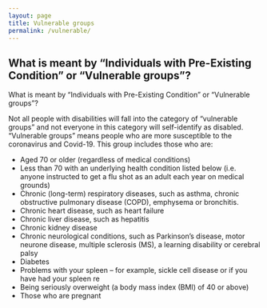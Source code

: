 ```yaml
---
layout: page
title: Vulnerable groups
permalink: /vulnerable/
---
```


## What is meant by “Individuals with Pre-Existing Condition” or “Vulnerable groups”? 

What is meant by “Individuals with Pre-Existing Condition” or “Vulnerable groups”? 

Not all people with disabilities will fall into the category of “vulnerable groups” and not everyone in this category will self-identify as disabled. “Vulnerable groups” means people who are more susceptible to the coronavirus and Covid-19. This group includes those who are:
* Aged 70 or older (regardless of medical conditions)
* Less than 70 with an underlying health condition listed below (i.e. anyone instructed to get a flu shot as an adult each year on medical grounds)
* Chronic (long-term) respiratory diseases, such as asthma, chronic obstructive pulmonary disease (COPD), emphysema or bronchitis.
* Chronic heart disease, such as heart failure
* Chronic liver disease, such as hepatitis
* Chronic kidney disease
* Chronic neurological conditions, such as Parkinson’s disease, motor neurone disease, multiple sclerosis (MS), a learning disability or cerebral palsy
* Diabetes
* Problems with your spleen – for example, sickle cell disease or if you have had your spleen re
* Being seriously overweight (a body mass index (BMI) of 40 or above)
* Those who are pregnant

